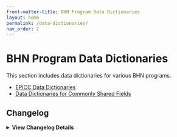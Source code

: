 ```yaml
---
front-matter-title: BHN Program Data Dictionaries
layout: home
permalink: /data-dictionaries/
nav_order: 1
---
```


<!-- Folder-level landing page for /docs/data-dictionaries/ -->

# BHN Program Data Dictionaries

This section includes data dictionaries for various BHN programs.

- [EPICC Data Dictionaries]({{site.baseurl}}/epicc-data-dictionaries/)
- [Data Dictionaries for Commonly Shared Fields]({{site.baseurl}}/all-programs-shared-fields/)

## Changelog

<details markdown="1">
  <summary><strong>View Changelog Details</strong></summary>

### 2025

- **2025-10-04**: Adds collapsible `<details markdown="1"></details>` section to the changelog. Adds year subsection to better organize long changelog lists.
- **2025-09-27**: Fixes `permalink:` for `/all-programs-shared-fields/`.
- **2025-09-22**: Adds `nav_order:` field and comment.
- **2025-09-19**: Adds initial Markdown file.

</details>
